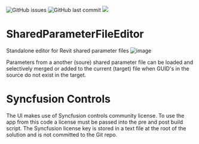 ![GitHub issues](https://img.shields.io/github/issues/russgreen/SharedParameterFileEditor)
![GitHub last commit](https://img.shields.io/github/last-commit/russgreen/SharedParameterFileEditor)
<img src="https://img.shields.io/badge/.net-6.0-blue">

# SharedParameterFileEditor
Standalone editor for Revit shared parameter files
![image](https://user-images.githubusercontent.com/1886088/156920547-0b7fb0a7-09ba-40da-9388-7f5c5ffd8810.png)

Parameters from a another (soure) shared parameter file can be loaded and selectively merged or added to the current (target) file when GUID's in the source do not exist in the target.

# Syncfusion Controls
The UI makes use of Syncfusion controls community license. To use the app from this code a license must be passed into the pre and post build script.  The Syncfusion license key is stored in a text file at the root of the solution and is not committed to the Git repo.
